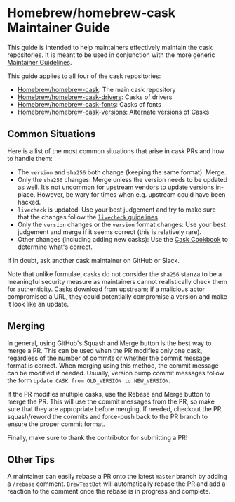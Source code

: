 # Homebrew/homebrew-cask Maintainer Guide

This guide is intended to help maintainers effectively maintain the cask repositories.
It is meant to be used in conjunction with the more generic [Maintainer Guidelines](Maintainer-Guidelines.md).

This guide applies to all four of the cask repositories:

- [Homebrew/homebrew-cask](https://github.com/Homebrew/homebrew-cask): The main cask repository
- [Homebrew/homebrew-cask-drivers](https://github.com/Homebrew/homebrew-cask-drivers): Casks of drivers
- [Homebrew/homebrew-cask-fonts](https://github.com/Homebrew/homebrew-cask-fonts): Casks of fonts
- [Homebrew/homebrew-cask-versions](https://github.com/Homebrew/homebrew-cask-versions): Alternate versions of Casks

## Common Situations

Here is a list of the most common situations that arise in cask PRs and how to handle them:

- The `version` and `sha256` both change (keeping the same format): Merge.
- Only the `sha256` changes: Merge unless the version needs to be updated as well.
  It’s not uncommon for upstream vendors to update versions in-place.
  However, be wary for times when e.g. upstream could have been hacked.
- `livecheck` is updated: Use your best judgement and try to make sure that the changes
  follow the [`livecheck` guidelines](Brew-Livecheck.md).
- Only the `version` changes or the `version` format changes: Use your best judgement and
  merge if it seems correct (this is relatively rare).
- Other changes (including adding new casks): Use the [Cask Cookbook](Cask-Cookbook.md) to determine what's correct.

If in doubt, ask another cask maintainer on GitHub or Slack.

Note that unlike formulae, casks do not consider the `sha256` stanza to be a meaningful security measure
as maintainers cannot realistically check them for authenticity. Casks download from upstream; if a malicious
actor compromised a URL, they could potentially compromise a version and make it look like an update.

## Merging

In general, using GitHub's Squash and Merge button is the best way to merge a PR. This can be used when
the PR modifies only one cask, regardless of the number of commits or whether the commit message
format is correct. When merging using this method, the commit message can be modified if needed.
Usually, version bump commit messages follow the form `Update CASK from OLD_VERSION to NEW_VERSION`.

If the PR modifies multiple casks, use the Rebase and Merge button to merge the PR. This will use the
commit messages from the PR, so make sure that they are appropriate before merging. If needed,
checkout the PR, squash/reword the commits and force-push back to the PR branch to ensure the proper commit format.

Finally, make sure to thank the contributor for submitting a PR!

## Other Tips

A maintainer can easily rebase a PR onto the latest `master` branch by adding a `/rebase` comment.
`BrewTestBot` will automatically rebase the PR and add a reaction to
the comment once the rebase is in progress and complete.
